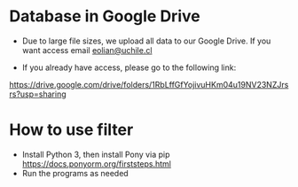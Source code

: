 # Database in Google Drive

* Due to large file sizes, we upload all data to our Google Drive. If you want access email eolian@uchile.cl

* If you already have access, please go to the following link:

https://drive.google.com/drive/folders/1RbLffGfYojivuHKm04u19NV23NZJrsrs?usp=sharing

# How to use filter

* Install Python 3, then install Pony via pip https://docs.ponyorm.org/firststeps.html
* Run the programs as needed
